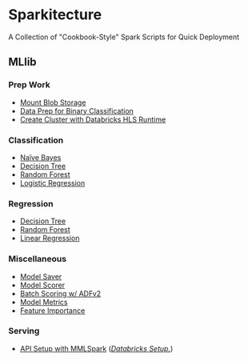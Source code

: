 # Sparkitecture

A Collection of "Cookbook-Style" Spark Scripts for Quick Deployment

## MLlib
### Prep Work
- [Mount Blob Storage](https://gist.github.com/colbyford/8b6d3f0ced00adb76ab8fc8024ae77c5)
- [Data Prep for Binary Classification](https://gist.github.com/colbyford/83978917799dbcab6293521a60f29e94)
- [Create Cluster with Databricks HLS Runtime](https://gist.github.com/colbyford/3a37600681168f1e6bc49315de67f4d9)

### Classification
- [Naïve Bayes](https://gist.github.com/colbyford/1f47a90fe0c55b4414cbd0c784fe3a67)
- [Decision Tree](https://gist.github.com/colbyford/7758088502211daa90dbc1b51c408762)
- [Random Forest](https://gist.github.com/colbyford/031a4393b8a74ad658bab81abd30a1ea)
- [Logistic Regression](https://gist.github.com/colbyford/f488ab3770f9da56f036fe8adbe2a9e5)

### Regression
- [Decision Tree](https://gist.github.com/colbyford/daa4508f6d8d94a405e7bd3a50c5ed77)
- [Random Forest](https://gist.github.com/colbyford/f1f621cf45c6a62a9269348352f6609f)
- [Linear Regression](https://gist.github.com/colbyford/184097b0ec37b2b35667dab2da57d349)

### Miscellaneous
- [Model Saver](https://gist.github.com/colbyford/975ea1b05bef80b4c12292a139dcdbd7)
- [Model Scorer](https://gist.github.com/colbyford/47ce6a72162c74c073b44532cd8be78c)
- [Batch Scoring w/ ADFv2](https://gist.github.com/colbyford/1a4a0babeaf77bd943e42d57950308a2)
- [Model Metrics](https://gist.github.com/colbyford/fc8df4b8af053d5706472e354e6378f6)
- [Feature Importance](https://gist.github.com/colbyford/5443a525fe76b602f813ff7904c4dfff)

### Serving
- [API Setup with MMLSpark](https://gist.github.com/2b1229032d81940da0a994c1b5b32406.git) ([_Databricks Setup._](https://gist.github.com/a54f199c92b9d13e9f4a069e7c4a5b0e.git))
